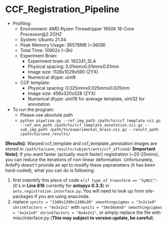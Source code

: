 # CCF_Registration_Pipeline
- Profiling:
  - Environment: AMD Ryzen Threadripper 1950X 16-Core Processor<span>@</span>2.2GHZ
  - System: Ubuntu 21.04
  - Peak Memory Usage: 36578MB (~36GB)
  - Total Time: 10902s (~3h)
  - Experiment Brian:
      - Experiment brain id: 192341_SLA
      - Physical spacing: 0.01mmx0.01mmx0.01mm
      - Image size: 1128x1029x590 (ZYX)
      - Numerical dtype: uint8
  - CCF template:
      - Physical spacing: 0.025mmx0.025mmx0.025mm
      - Image size: 456x320x528 (ZYX)
      - Numerical dtype: uint16 for average template, uint32 for annotation
- To run the program:
   - Please use absolute path
   - `python pipeline.py --ref_img_path /path/to/ccf_template.nii.gz --ref_ann_path /path/to/ccf_template_annotation.nii.gz --sub_img_path /path/to/experimental_brain.nii.gz --result_path /path/to/save_results/`

**[Results]**: Warped ccf_template and ccf_template_annotation images are stored in `/path/to/save_results/subject/ants/ccf_affined/`
**[Important Note]**: If you want faster (actually much faster) registration (~20-25mins), you can reduce the iterations of non-linear deformation. Unfortunately, AntsPy doesn't provide an api to modify these paprameters (it has been hard-coded), what you can do is following:
  1. first indentify this piece of code `elif type_of_transform == "SyNCC":` (it's in **Line 816** currently for **antspyx 0.3.3**) in `ants.registration.interface.py`. You will need to look up from site-packages if you are using anaconda.
  2. replace `synits = "2100x1200x1200x20" smoothingsigmas = "3x2x1x0" shrinkfactors = "4x3x2x1"` with `synits = "50x50x0x0" smoothingsigmas = "4x2x1x0" shrinkfactors = "8x4x2x1"`, or simply replace the file with misc/interface.py (**This may subject to version update, be careful**).
